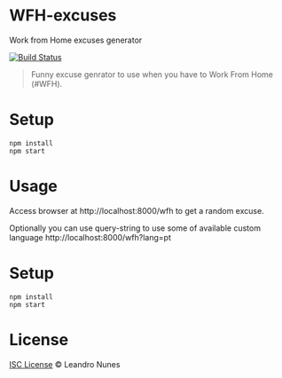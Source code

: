 # WFH-excuses
Work from Home excuses generator

[![Build Status](https://travis-ci.org/lnfnunes/WFH-excuses.svg?branch=master)](https://travis-ci.org/lnfnunes/WFH-excuses)

> Funny excuse genrator to use when you have to Work From Home (#WFH).

# Setup
```shell
npm install
npm start
```

# Usage
Access browser at http://localhost:8000/wfh to get a random excuse.

Optionally you can use query-string to use some of available custom language http://localhost:8000/wfh?lang=pt

# Setup
```shell
npm install
npm start
```

# License
[ISC License](LICENSE.md) © Leandro Nunes
